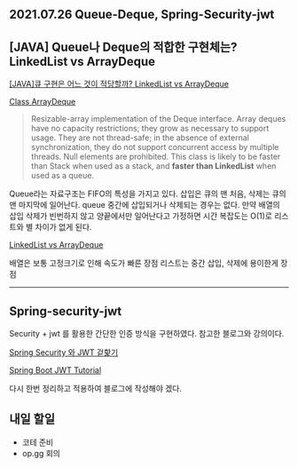 ## 2021.07.26 Queue-Deque, Spring-Security-jwt

## [JAVA] Queue나 Deque의 적합한 구현체는? LinkedList vs ArrayDeque

[[JAVA]큐 구현은 어느 것이 적당할까? LinkedList vs ArrayDeque](https://chucoding.tistory.com/52)

[Class ArrayDeque<E>](https://docs.oracle.com/en/java/javase/11/docs/api/java.base/java/util/ArrayDeque.html)

> Resizable-array implementation of the Deque interface. Array deques have no capacity restrictions; they grow as necessary to support usage. They are not thread-safe; in the absence of external synchronization, they do not support concurrent access by multiple threads. Null elements are prohibited. This class is likely to be faster than Stack when used as a stack, and **faster than LinkedList** when used as a queue.

Queue라는 자료구조는 FIFO의 특성을 가지고 있다. 삽입은 큐의 맨 처음, 삭제는 큐의 맨 마지막에 일어난다. queue 중간에 삽입되거나 삭제되는 경우는 없다. 만약 배열의 삽입 삭제가 빈번하지 않고 양끝에서만 일어난다고 가정하면 시간 복잡도는 O(1)로 리스트와 별 차이가 없게 된다. 

[LinkedList vs ArrayDeque](https://okky.kr/article/445763)

배열은 보통 고정크기로 인해 속도가 빠른 장점
리스트는 중간 삽입, 삭제에 용이한게 장점

---

## Spring-security-jwt

Security + jwt 를 활용한 간단한 인증 방식을 구현하였다. 참고한 블로그와 강의이다.

[Spring Security 와 JWT 겉핥기](https://bcp0109.tistory.com/301)

[Spring Boot JWT Tutorial](inflearn.com/course/스프링부트-jwt)

다시 한번 정리하고 적용하여 블로그에 작성해야 겠다.

## 내일 할일
 - 코테 준비
 - op.gg 회의